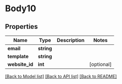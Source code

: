 # Body10

## Properties
Name | Type | Description | Notes
------------ | ------------- | ------------- | -------------
**email** | **string** |  | 
**template** | **string** |  | 
**website_id** | **int** |  | [optional] 

[[Back to Model list]](../README.md#documentation-for-models) [[Back to API list]](../README.md#documentation-for-api-endpoints) [[Back to README]](../README.md)


